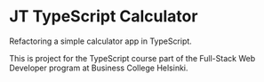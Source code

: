 # JT TypeScript Calculator

Refactoring a simple calculator app in TypeScript. 

This is project for the TypeScript course part of the Full-Stack Web Developer program at Business College Helsinki. 